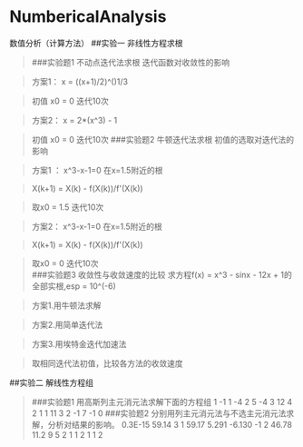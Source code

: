# NumbericalAnalysis
数值分析（计算方法）
##实验一 非线性方程求根
>###实验题1 不动点迭代法求根
>迭代函数对收敛性的影响  

>方案1： x = ((x+1)/2)^()1/3  

>初值 x0 = 0   迭代10次  

>方案2： x = 2*(x^3) - 1  

>初值 x0 = 0  迭代10次
>###实验题2 牛顿迭代法求根
>初值的选取对迭代法的影响   

>方案1 ： x^3-x-1=0  在x=1.5附近的根  

>X(k+1) = X(k) - f(X(k))/f'(X(k))  

>取x0 = 1.5  迭代10次  

>方案2：  x^3-x-1=0  在x=1.5附近的根  

>X(k+1) = X(k) - f(X(k))/f'(X(k))  

>取x0 = 0  迭代10次  
>###实验题3 收敛性与收敛速度的比较
>求方程f(x) = x^3 - sinx - 12x + 1的全部实根,esp = 10^(-6)  

>方案1.用牛顿法求解  

>方案2.用简单迭代法  

>方案3.用埃特金迭代加速法  

>取相同迭代法初值，比较各方法的收敛速度  


##实验二 解线性方程组
>###实验题1 用高斯列主元消元法求解下面的方程组
			1  -1  1  -4   2
			5  -4  3  12   4
			2   1  1  11   3
			2  -1  7  -1   0
>###实验题2 分别用列主元消元法与不选主元消元法求解，分析对结果的影响。
			0.3E-15   59.14    3  1   59.17
			  5.291  -6.130   -1  2   46.78
			   11.2       9    5  2   1
                               1      2    1  1   2

